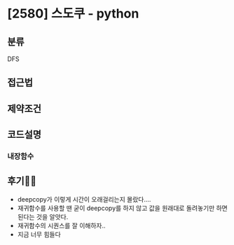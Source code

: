 # [2580] 스도쿠 - python

## 분류
DFS

## 접근법


## 제약조건


## 코드설명

### 내장함수



## 후기🧝‍♀️
- deepcopy가 이렇게 시간이 오래걸리는지 몰랐다....
- 재귀함수를 사용할 땐 굳이 deepcopy를 하지 않고 값을 원래대로 돌려놓기만 하면 된다는 것을 알앗다.
- 재귀함수의 시퀀스를 잘 이해하자..
- 지금 너무 힘들다


